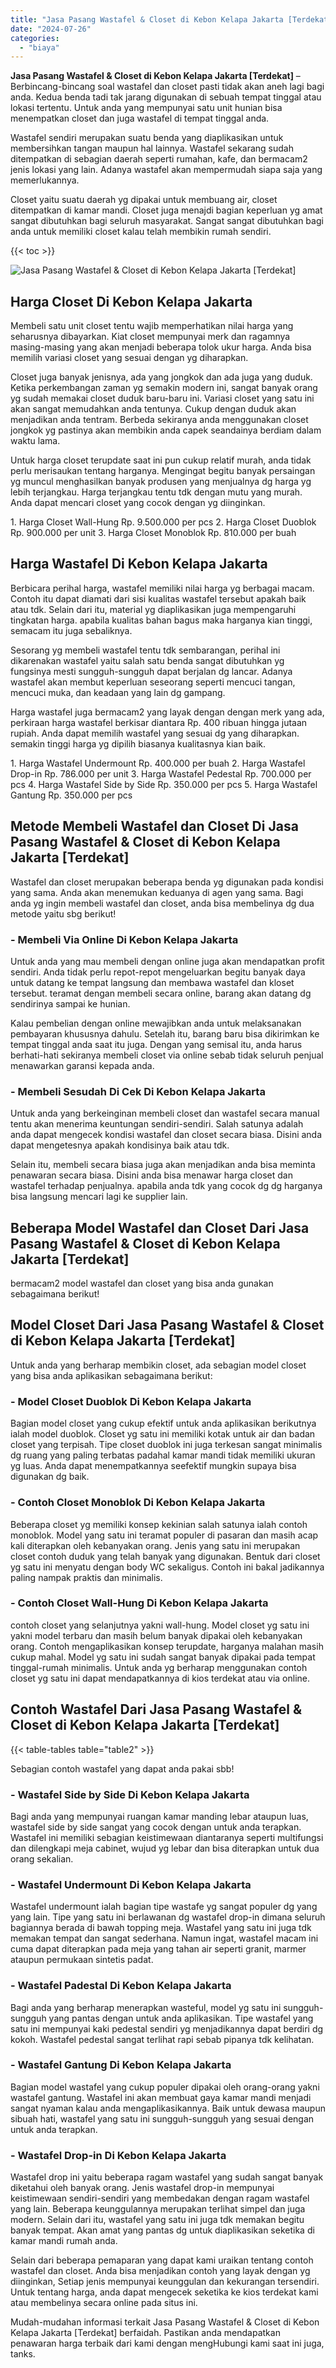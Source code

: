 ```yaml
---
title: "Jasa Pasang Wastafel & Closet di Kebon Kelapa Jakarta [Terdekat]"
date: "2024-07-26"
categories: 
  - "biaya"
---
```


**Jasa Pasang Wastafel & Closet di Kebon Kelapa Jakarta \[Terdekat\]** – Berbincang-bincang soal wastafel dan closet pasti tidak akan aneh lagi bagi anda. Kedua benda tadi tak jarang digunakan di sebuah tempat tinggal atau lokasi tertentu. Untuk anda yang mempunyai satu unit hunian bisa menempatkan closet dan juga wastafel di tempat tinggal anda.

Wastafel sendiri merupakan suatu benda yang diaplikasikan untuk membersihkan tangan maupun hal lainnya. Wastafel sekarang sudah ditempatkan di sebagian daerah seperti rumahan, kafe, dan bermacam2 jenis lokasi yang lain. Adanya wastafel akan mempermudah siapa saja yang memerlukannya.

Closet yaitu suatu daerah yg dipakai untuk membuang air, closet ditempatkan di kamar mandi. Closet juga menajdi bagian keperluan yg amat sangat dibutuhkan bagi seluruh masyarakat. Sangat sangat dibutuhkan bagi anda untuk memiliki closet kalau telah membikin rumah sendiri.

{{< toc >}}

![Jasa Pasang Wastafel & Closet di Kebon Kelapa Jakarta [Terdekat]](/images/wastafel-closet-murah11.png)

## Harga Closet Di Kebon Kelapa Jakarta

Membeli satu unit closet tentu wajib memperhatikan nilai harga yang seharusnya dibayarkan. Kiat closet mempunyai merk dan ragamnya masing-masing yang akan menjadi beberapa tolok ukur harga. Anda bisa memilih variasi closet yang sesuai dengan yg diharapkan.

Closet juga banyak jenisnya, ada yang jongkok dan ada juga yang duduk. Ketika perkembangan zaman yg semakin modern ini, sangat banyak orang yg sudah memakai closet duduk baru-baru ini. Variasi closet yang satu ini akan sangat memudahkan anda tentunya. Cukup dengan duduk akan menjadikan anda tentram. Berbeda sekiranya anda menggunakan closet jongkok yg pastinya akan membikin anda capek seandainya berdiam dalam waktu lama.

Untuk harga closet terupdate saat ini pun cukup relatif murah, anda tidak perlu merisaukan tentang harganya. Mengingat begitu banyak persaingan yg muncul menghasilkan banyak produsen yang menjualnya dg harga yg lebih terjangkau. Harga terjangkau tentu tdk dengan mutu yang murah. Anda dapat mencari closet yang cocok dengan yg diinginkan.

1\. Harga Closet Wall-Hung Rp. 9.500.000 per pcs 2. Harga Closet Duoblok Rp. 900.000 per unit 3. Harga Closet Monoblok Rp. 810.000 per buah

## Harga Wastafel Di Kebon Kelapa Jakarta

Berbicara perihal harga, wastafel memiliki nilai harga yg berbagai macam. Contoh itu dapat diamati dari sisi kualitas wastafel tersebut apakah baik atau tdk. Selain dari itu, material yg diaplikasikan juga mempengaruhi tingkatan harga. apabila kualitas bahan bagus maka harganya kian tinggi, semacam itu juga sebaliknya.

Sesorang yg membeli wastafel tentu tdk sembarangan, perihal ini dikarenakan wastafel yaitu salah satu benda sangat dibutuhkan yg fungsinya mesti sungguh-sungguh dapat berjalan dg lancar. Adanya wastafel akan membut keperluan seseorang seperti mencuci tangan, mencuci muka, dan keadaan yang lain dg gampang.

Harga wastafel juga bermacam2 yang layak dengan dengan merk yang ada, perkiraan harga wastafel berkisar diantara Rp. 400 ribuan hingga jutaan rupiah. Anda dapat memilih wastafel yang sesuai dg yang diharapkan. semakin tinggi harga yg dipilih biasanya kualitasnya kian baik.

1\. Harga Wastafel Undermount Rp. 400.000 per buah 2. Harga Wastafel Drop-in Rp. 786.000 per unit 3. Harga Wastafel Pedestal Rp. 700.000 per pcs 4. Harga Wastafel Side by Side Rp. 350.000 per pcs 5. Harga Wastafel Gantung Rp. 350.000 per pcs

## Metode Membeli Wastafel dan Closet Di Jasa Pasang Wastafel & Closet di Kebon Kelapa Jakarta \[Terdekat\]

Wastafel dan closet merupakan beberapa benda yg digunakan pada kondisi yang sama. Anda akan menemukan keduanya di agen yang sama. Bagi anda yg ingin membeli wastafel dan closet, anda bisa membelinya dg dua metode yaitu sbg berikut!

### \- Membeli Via Online Di Kebon Kelapa Jakarta

Untuk anda yang mau membeli dengan online juga akan mendapatkan profit sendiri. Anda tidak perlu repot-repot mengeluarkan begitu banyak daya untuk datang ke tempat langsung dan membawa wastafel dan kloset tersebut. teramat dengan membeli secara online, barang akan datang dg sendirinya sampai ke hunian.

Kalau pembelian dengan online mewajibkan anda untuk melaksanakan pembayaran khususnya dahulu. Setelah itu, barang baru bisa dikirimkan ke tempat tinggal anda saat itu juga. Dengan yang semisal itu, anda harus berhati-hati sekiranya membeli closet via online sebab tidak seluruh penjual menawarkan garansi kepada anda.

### \- Membeli Sesudah Di Cek Di Kebon Kelapa Jakarta

Untuk anda yang berkeinginan membeli closet dan wastafel secara manual tentu akan menerima keuntungan sendiri-sendiri. Salah satunya adalah anda dapat mengecek kondisi wastafel dan closet secara biasa. Disini anda dapat mengetesnya apakah kondisinya baik atau tdk.

Selain itu, membeli secara biasa juga akan menjadikan anda bisa meminta penawaran secara biasa. Disini anda bisa menawar harga closet dan wastafel terhadap penjualnya. apabila anda tdk yang cocok dg dg harganya bisa langsung mencari lagi ke supplier lain.

## Beberapa Model Wastafel dan Closet Dari Jasa Pasang Wastafel & Closet di Kebon Kelapa Jakarta \[Terdekat\]

bermacam2 model wastafel dan closet yang bisa anda gunakan sebagaimana berikut!

## Model Closet Dari Jasa Pasang Wastafel & Closet di Kebon Kelapa Jakarta \[Terdekat\]

Untuk anda yang berharap membikin closet, ada sebagian model closet yang bisa anda aplikasikan sebagaimana berikut:

### \- Model Closet Duoblok Di Kebon Kelapa Jakarta

Bagian model closet yang cukup efektif untuk anda aplikasikan berikutnya ialah model duoblok. Closet yg satu ini memiliki kotak untuk air dan badan closet yang terpisah. Tipe closet duoblok ini juga terkesan sangat minimalis dg ruang yang paling terbatas padahal kamar mandi tidak memiliki ukuran yg luas. Anda dapat menempatkannya seefektif mungkin supaya bisa digunakan dg baik.

### \- Contoh Closet Monoblok Di Kebon Kelapa Jakarta

Beberapa closet yg memiliki konsep kekinian salah satunya ialah contoh monoblok. Model yang satu ini teramat populer di pasaran dan masih acap kali diterapkan oleh kebanyakan orang. Jenis yang satu ini merupakan closet contoh duduk yang telah banyak yang digunakan. Bentuk dari closet yg satu ini menyatu dengan body WC sekaligus. Contoh ini bakal jadikannya paling nampak praktis dan minimalis.

### \- Contoh Closet Wall-Hung Di Kebon Kelapa Jakarta

contoh closet yang selanjutnya yakni wall-hung. Model closet yg satu ini yakni model terbaru dan masih belum banyak dipakai oleh kebanyakan orang. Contoh mengaplikasikan konsep terupdate, harganya malahan masih cukup mahal. Model yg satu ini sudah sangat banyak dipakai pada tempat tinggal-rumah minimalis. Untuk anda yg berharap menggunakan contoh closet yg satu ini dapat mendapatkannya di kios terdekat atau via online.

## Contoh Wastafel Dari Jasa Pasang Wastafel & Closet di Kebon Kelapa Jakarta \[Terdekat\]

{{< table-tables table="table2" >}}

Sebagian contoh wastafel yang dapat anda pakai sbb!

### \- Wastafel Side by Side Di Kebon Kelapa Jakarta

Bagi anda yang mempunyai ruangan kamar manding lebar ataupun luas, wastafel side by side sangat yang cocok dengan untuk anda terapkan. Wastafel ini memiliki sebagian keistimewaan diantaranya seperti multifungsi dan dilengkapi meja cabinet, wujud yg lebar dan bisa diterapkan untuk dua orang sekalian.

### \- Wastafel Undermount Di Kebon Kelapa Jakarta

Wastafel undermount ialah bagian tipe wastafe yg sangat populer dg yang yang lain. Tipe yang satu ini berlawanan dg wastafel drop-in dimana seluruh bagiannya berada di bawah topping meja. Wastafel yang satu ini juga tdk memakan tempat dan sangat sederhana. Namun ingat, wastafel macam ini cuma dapat diterapkan pada meja yang tahan air seperti granit, marmer ataupun permukaan sintetis padat.

### \- Wastafel Padestal Di Kebon Kelapa Jakarta

Bagi anda yang berharap menerapkan wasteful, model yg satu ini sungguh-sungguh yang pantas dengan untuk anda aplikasikan. Tipe wastafel yang satu ini mempunyai kaki pedestal sendiri yg menjadikannya dapat berdiri dg kokoh. Wastafel pedestal sangat terlihat rapi sebab pipanya tdk kelihatan.

### \- Wastafel Gantung Di Kebon Kelapa Jakarta

Bagian model wastafel yang cukup populer dipakai oleh orang-orang yakni wastafel gantung. Wastafel ini akan membuat gaya kamar mandi menjadi sangat nyaman kalau anda mengaplikasikannya. Baik untuk dewasa maupun sibuah hati, wastafel yang satu ini sungguh-sungguh yang sesuai dengan untuk anda terapkan.

### \- Wastafel Drop-in Di Kebon Kelapa Jakarta

Wastafel drop ini yaitu beberapa ragam wastafel yang sudah sangat banyak diketahui oleh banyak orang. Jenis wastafel drop-in mempunyai keistimewaan sendiri-sendiri yang membedakan dengan ragam wastafel yang lain. Beberapa keunggulannya merupakan terlihat simpel dan juga modern. Selain dari itu, wastafel yang satu ini juga tdk memakan begitu banyak tempat. Akan amat yang pantas dg untuk diaplikasikan seketika di kamar mandi rumah anda.

Selain dari beberapa pemaparan yang dapat kami uraikan tentang contoh wastafel dan closet. Anda bisa menjadikan contoh yang layak dengan yg diinginkan, Setiap jenis mempunyai keunggulan dan kekurangan tersendiri. Untuk tentang harga, anda dapat mengecek seketika ke kios terdekat kami atau membelinya secara online pada situs ini.

Mudah-mudahan informasi terkait Jasa Pasang Wastafel & Closet di Kebon Kelapa Jakarta \[Terdekat\] berfaidah. Pastikan anda mendapatkan penawaran harga terbaik dari kami dengan mengHubungi kami saat ini juga, tanks.
